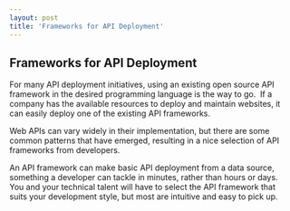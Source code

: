 ```yaml
---
layout: post
title: 'Frameworks for API Deployment'
---
```

<h2>Frameworks for API Deployment</h2>
<p>For many API deployment initiatives, using an existing open source API framework in the desired programming language is the way to go.&nbsp; If a company has the available resources to deploy and maintain websites, it can easily deploy one of the existing API frameworks.</p>
<p>Web APIs can vary widely in their implementation, but there are some common patterns that have emerged, resulting in a nice selection of API frameworks from developers.&nbsp;</p>
<p>An API framework can make basic API deployment from a data source, something a developer can tackle in minutes, rather than hours or days.&nbsp; You and your technical talent will have to select the API framework that suits your development style, but most are intuitive and easy to pick up.</p>